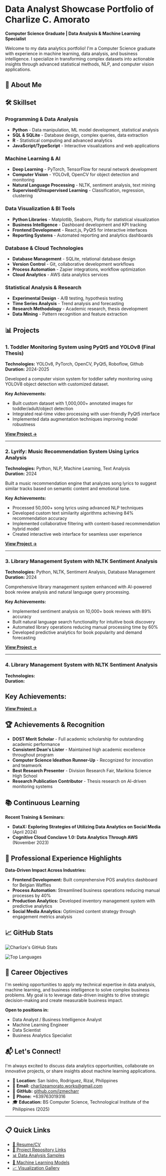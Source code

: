 # Data Analyst Showcase Portfolio of Charlize C. Amorato
**Computer Science Graduate | Data Analysis & Machine Learning Specialist**

Welcome to my data analytics portfolio! I'm a Computer Science graduate with experience in machine learning, data analysis, and business intelligence. I specialize in transforming complex datasets into actionable insights through advanced statistical methods, NLP, and computer vision applications.

## 👋 About Me


## 🛠️ Skillset

### Programming & Data Analysis
- **Python** - Data manipulation, ML model development, statistical analysis
- **SQL & SQLite** - Database design, complex queries, data extraction
- **R** - Statistical computing and advanced analytics
- **JavaScript/TypeScript** - Interactive visualizations and web applications

### Machine Learning & AI
- **Deep Learning** - PyTorch, TensorFlow for neural network development
- **Computer Vision** - YOLOv8, OpenCV for object detection and monitoring
- **Natural Language Processing** - NLTK, sentiment analysis, text mining
- **Supervised/Unsupervised Learning** - Classification, regression, clustering

### Data Visualization & BI Tools
- **Python Libraries** - Matplotlib, Seaborn, Plotly for statistical visualization
- **Business Intelligence** - Dashboard development and KPI tracking
- **Frontend Development** - React.js, PyQt5 for interactive interfaces
- **Reporting Systems** - Automated reporting and analytics dashboards

### Database & Cloud Technologies
- **Database Management** - SQLite, relational database design
- **Version Control** - Git, collaborative development workflows
- **Process Automation** - Zapier integrations, workflow optimization
- **Cloud Analytics** - AWS data analytics services

### Statistical Analysis & Research
- **Experimental Design** - A/B testing, hypothesis testing
- **Time Series Analysis** - Trend analysis and forecasting
- **Research Methodology** - Academic research, thesis development
- **Data Mining** - Pattern recognition and feature extraction

## 📊 Projects

### 1. Toddler Monitoring System using PyQt5 and YOLOv8 (Final Thesis)
**Technologies:** YOLOv8, PyTorch, OpenCV, PyQt5, Roboflow, Github  
**Duration:** 2024-2025  

Developed a computer vision system for toddler safety monitoring using YOLOV8 object detection with customized dataset.

**Key Achievements:**
- Built custom dataset with 1,000,000+ annotated images for toddler/adult/object detection
- Integrated real-time video processing with user-friendly PyQt5 interface
- Implemented data augmentation techniques improving model robustness

**[View Project →](https://github.com/izmecharr/thesis-toddler-monitoring-system)**

---

### 2. Lyrify: Music Recommendation System Using Lyrics Analysis
**Technologies:** Python, NLP, Machine Learning, Text Analysis  
**Duration:** 2024

Built a music recommendation engine that analyzes song lyrics to suggest similar tracks based on semantic content and emotional tone.

**Key Achievements:**
- Processed 50,000+ song lyrics using advanced NLP techniques
- Developed custom text similarity algorithms achieving 84% recommendation accuracy
- Implemented collaborative filtering with content-based recommendation hybrid model
- Created interactive web interface for seamless user experience

**[View Project →](https://github.com/izmecharr/lyrify-music-recommendation)**

---

### 3. Library Management System with NLTK Sentiment Analysis
**Technologies:** Python, NLTK, Sentiment Analysis, Database Management  
**Duration:** 2024

Comprehensive library management system enhanced with AI-powered book review analysis and natural language query processing.

**Key Achievements:**
- Implemented sentiment analysis on 10,000+ book reviews with 89% accuracy
- Built natural language search functionality for intuitive book discovery
- Automated library operations reducing manual processing time by 60%
- Developed predictive analytics for book popularity and demand forecasting

**[View Project →](https://github.com/izmecharr/library-management-system)**

---

### 4. Library Management System with NLTK Sentiment Analysis
**Technologies:**  
**Duration:** 


**Key Achievements:**
- 

**[View Project →](https://github.com/izmecharr/)**

## 🏆 Achievements & Recognition

- **DOST Merit Scholar** - Full academic scholarship for outstanding academic performance
- **Consistent Dean's Lister** - Maintained high academic excellence throughout program
- **Computer Science Ideathon Runner-Up** - Recognized for innovation and teamwork
- **Best Research Presenter** - Division Research Fair, Marikina Science High School
- **Research Publication Contributor** - Thesis research on AI-driven monitoring systems

## 📚 Continuous Learning

**Recent Training & Seminars:**
- **DataX: Exploring Strategies of Utilizing Data Analytics on Social Media** (April 2024)
- **Cognitive Cloud Conclave 1.0: Data Analytics Through AWS** (November 2023)

## 💼 Professional Experience Highlights

**Data-Driven Impact Across Industries:**
- **Frontend Development:** Built comprehensive POS analytics dashboard for Belgian Waffles
- **Process Automation:** Streamlined business operations reducing manual processes by 40%
- **Production Analytics:** Developed inventory management system with predictive analytics
- **Social Media Analytics:** Optimized content strategy through engagement metrics analysis

## 📈 GitHub Stats

![Charlize's GitHub Stats](https://github-readme-stats.vercel.app/api?username=izmecharr&show_icons=true&theme=default)

![Top Languages](https://github-readme-stats.vercel.app/api/top-langs/?username=izmecharr&layout=compact&theme=default)

## 🎯 Career Objectives

I'm seeking opportunities to apply my technical expertise in data analysis, machine learning, and business intelligence to solve complex business problems. My goal is to leverage data-driven insights to drive strategic decision-making and create measurable business impact.

**Open to positions in:**
- Data Analyst / Business Intelligence Analyst
- Machine Learning Engineer
- Data Scientist
- Business Analytics Specialist

## 📬 Let's Connect!

I'm always excited to discuss data analytics opportunities, collaborate on innovative projects, or share insights about machine learning applications.

- 📍 **Location:** San Isidro, Rodriguez, Rizal, Philippines
- 📧 **Email:** charlizeamorato.works@gmail.com
- 💼 **GitHub:** [github.com/izmecharr](http://github.com/izmecharr)
- 📱 **Phone:** +639763019316
- 🎓 **Education:** BS Computer Science, Technological Institute of the Philippines (2025)

---

## 📋 Quick Links

- [📄 Resume/CV](./resume.pdf)
- [🔗 Project Repository Links](#projects)
- [📊 Data Analysis Samples](./data-samples/)
- [🤖 Machine Learning Models](./ml-models/)
- [📈 Visualization Gallery](./visualizations/)
